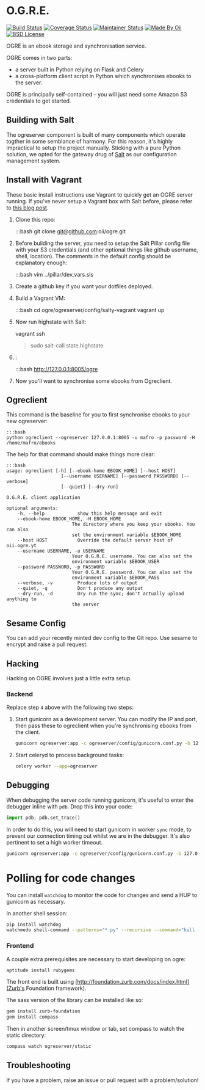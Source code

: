 O.G.R.E.
========

[![Build Status](https://travis-ci.org/oii/ogre.svg?branch=develop)](https://travis-ci.org/oii/ogre)
[![Coverage Status](https://coveralls.io/repos/oii/ogre/badge.png)](https://coveralls.io/r/oii/ogre)
[![Maintainer Status](http://stillmaintained.com/oii/ogre.png)](http://stillmaintained.com/oii/ogre)
[![Made By Oii](http://img.shields.io/badge/made%20by-oii-blue.svg)](http://github.com/oii/ogre)
[![BSD License](http://img.shields.io/badge/license-BSD-red.svg)](http://github.com/oii/ogre/blob/master/LICENSE)


OGRE is an ebook storage and synchronisation service.

OGRE comes in two parts:
  - a server built in Python relying on Flask and Celery
  - a cross-platform client script in Python which synchronises ebooks to the server.

OGRE is principally self-contained - you will just need some Amazon S3 credentials to get started.


Building with Salt
------------------

The ogreserver component is built of many components which operate togther in some semblance of harmony. For this reason, it's highly impractical to setup the project manually. Sticking with a pure Python solution, we opted for the gateway drug of [Salt](http://saltstack.com/) as our configuration management system.


Install with Vagrant
--------------------

These basic install instructions use Vagrant to quickly get an OGRE server running. If you've never setup a Vagrant box with Salt before, please refer to [this blog post](http://blog.mafro.net/setting-up-a-local-machine-with-saltstack.html).

1. Clone this repo:

    :::bash
    git clone git@github.com:oii/ogre.git

3. Before building the server, you need to setup the Salt Pillar config file with your S3 credentials (and other optional things like github username, shell, location). The comments in the default config should be explanatory enough:

    :::bash
    vim ../pillar/dev_vars.sls

4. Create a github key if you want your dotfiles deployed.

2. Build a Vagrant VM:

    :::bash
    cd ogre/ogreserver/config/salty-vagrant
    vagrant up

5. Now run highstate with Salt:

    vagrant ssh
    > sudo salt-call state.highstate

6. :

    :::bash
    http://127.0.0.1:8005/ogre

8. Now you'll want to synchronise some ebooks from Ogreclient.


Ogreclient
----------

This command is the baseline for you to first synchronise ebooks to your new ogreserver:

    :::bash
    python ogreclient --ogreserver 127.0.0.1:8005 -u mafro -p password -H /home/mafro/ebooks

The help for that command should make things more clear:

    :::bash
    usage: ogreclient [-h] [--ebook-home EBOOK_HOME] [--host HOST]
                    	[--username USERNAME] [--password PASSWORD] [--verbose]
                    	[--quiet] [--dry-run]

    O.G.R.E. client application

    optional arguments:
    	-h, --help            show this help message and exit
    	--ebook-home EBOOK_HOME, -H EBOOK_HOME
                            The directory where you keep your ebooks. You can also
                            set the environment variable $EBOOK_HOME
    	--host HOST           Override the default server host of oii.ogre.yt
    	--username USERNAME, -u USERNAME
                            Your O.G.R.E. username. You can also set the
                            environment variable $EBOOK_USER
    	--password PASSWORD, -p PASSWORD
                            Your O.G.R.E. password. You can also set the
                            environment variable $EBOOK_PASS
    	--verbose, -v         Produce lots of output
    	--quiet, -q           Don't produce any output
    	--dry-run, -d         Dry run the sync; don't actually upload anything to
                            the server


Sesame Config
-------------

You can add your recently minted dev config to the Git repo. Use sesame to encrypt and raise a pull request. 


Hacking
-------

Hacking on OGRE involves just a little extra setup.


### Backend

Replace step `4` above with the following two steps:

1. Start gunicorn as a development server. You can modify the IP and port, then pass these to
   ogreclient when you're synchronising ebooks from the client.

    ```bash
    gunicorn ogreserver:app -c ogreserver/config/gunicorn.conf.py -b 127.0.0.1:8005
    ```

2. Start celeryd to process background tasks:

    ```bash
    celery worker --app=ogreserver
    ```

## Debugging

When debugging the server code running gunicorn, it's useful to enter the debugger inline with `pdb`.
Drop this into your code:

```python
import pdb; pdb.set_trace()
```

In order to do this, you will need to start gunicorn in worker `sync` mode, to prevent our connection 
timing out whilst we are in the debugger. It's also pertinent to set a high worker timeout.

```bash
gunicorn ogreserver:app -c ogreserver/config/gunicorn.conf.py -b 127.0.0.1:8005 -k sync -t 300
```

# Polling for code changes

You can install `watchdog` to monitor the code for changes and send a HUP to gunicorn as necessary.

In another shell session:

```bash
pip install watchdog
watchmedo shell-command --patterns="*.py" --recursive --command="kill -HUP `cat /tmp/gunicorn-ogre.pid`" .
```


### Frontend

A couple extra prerequisites are necessary to start developing on ogre:

```bash
aptitude install rubygems
```

The front end is built using [http://foundation.zurb.com/docs/index.html](Zurb's Foundation framework).

The sass version of the library can be installed like so:

```bash
gem install zurb-foundation
gem install compass
```

Then in another screen/tmux window or tab, set compass to watch the static directory:

```bash
compass watch ogreserver/static
```


Troubleshooting
---------------

If you have a problem, raise an issue or pull request with a problem/solution!
